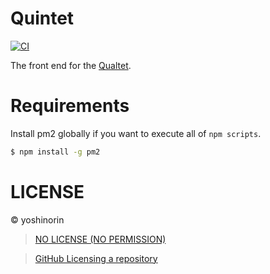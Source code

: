 # Quintet

[![CI](https://github.com/yoshinorin/quintet/actions/workflows/ci.yml/badge.svg)](https://github.com/yoshinorin/quintet/actions/workflows/ci.yml)

The front end for the [Qualtet](https://github.com/yoshinorin/qualtet).

# Requirements

Install pm2 globally if you want to execute all of `npm scripts`.

```sh
$ npm install -g pm2
```

# LICENSE

© yoshinorin

> [NO LICENSE (NO PERMISSION)](https://choosealicense.com/no-permission/)

> [GitHub Licensing a repository](https://docs.github.com/en/repositories/managing-your-repositorys-settings-and-features/customizing-your-repository/licensing-a-repository)
